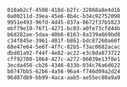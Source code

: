 
                010ab2cf-4508-418d-b2fc-32868a8e4d16
                0a00211d-39ea-45e6-8b4c-b34c92752098
                9951e493-96fd-4d45-837a-0672f37b5823
                ebf79e10-76f1-4271-bc03-a0fe73cfd44b
                b6d282ae-5daa-40b6-8163-8a339a669bd8
                c34f845e-3961-401f-b861-bdc87260a60f
                68e47e64-5e6f-4ffc-82b5-f3ac0682acac
                dbd01a92-f44f-4e82-ac22-e3c8da873722
                cff92700-1064-427c-a272-86039e13f8e1
                3ecda458-cb26-4346-833b-034c76a6d622
                b0747bb5-62b6-4a56-96a4-f746d09a2d24
                96d87db9-bb99-4aca-aab5-ae55ec80a9a9
                